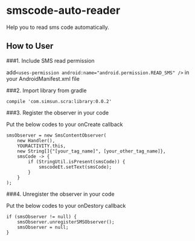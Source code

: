# smscode-auto-reader
Help you to read sms code automatically.
## How to User

###1. Include SMS read permission
    
add`<uses-permission android:name="android.permission.READ_SMS" />` in your AndroidManifest.xml file

###2. Import library from gradle

    compile 'com.simsun.scra:library:0.0.2'

###3. Register the observer in your code

Put the below codes to your onCreate callback

    smsObserver = new SmsContentObserver(
        new Handler(), 
        YOURACTIVITY.this, 
        new String[]{"[your_tag_name]", [your_other_tag_name]},
        smsCode -> {
            if (StringUtil.isPresent(smsCode)) {
                smscodeEt.setText(smsCode);
            }
        }
    );
    
###4. Unregister the observer in your code

Put the below codes to your onDestory callback

    if (smsObserver != null) {
        smsObserver.unregisterSMSObserver();
        smsObserver = null;
    }
